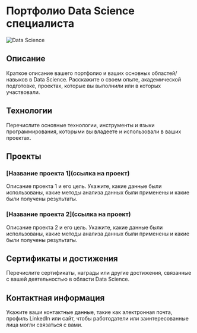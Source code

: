 # Портфолио Data Science специалиста

![Data Science](https://link.to/your/image.png)

## Описание

Краткое описание вашего портфолио и ваших основных областей/навыков в Data Science. Расскажите о своем опыте, академической подготовке, проектах, которые вы выполнили или в которых участвовали.

## Технологии

Перечислите основные технологии, инструменты и языки программирования, которыми вы владеете и использовали в ваших проектах.

## Проекты

### [Название проекта 1](ссылка на проект)

Описание проекта 1 и его цель. Укажите, какие данные были использованы, какие методы анализа данных были применены и какие были получены результаты.

### [Название проекта 2](ссылка на проект)

Описание проекта 2 и его цель. Укажите, какие данные были использованы, какие методы анализа данных были применены и какие были получены результаты.

## Сертификаты и достижения

Перечислите сертификаты, награды или другие достижения, связанные с вашей деятельностью в области Data Science.

## Контактная информация

Укажите ваши контактные данные, такие как электронная почта, профиль LinkedIn или сайт, чтобы работодатели или заинтересованные лица могли связаться с вами.
